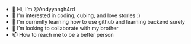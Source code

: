 - 👋 Hi, I’m @Andyyangh4rd
- 👀 I’m interested in coding, cubing, and love stories :)
- 🌱 I’m currently learning how to use github and learning backend surely
- 💞️ I’m looking to collaborate with my brother
- 📫 How to reach me to be a better person

<!---
Andyyangh4rd/Andyyangh4rd is a ✨ special ✨ repository because its `README.md` (this file) appears on your GitHub profile.
You can click the Preview link to take a look at your changes.
--->

